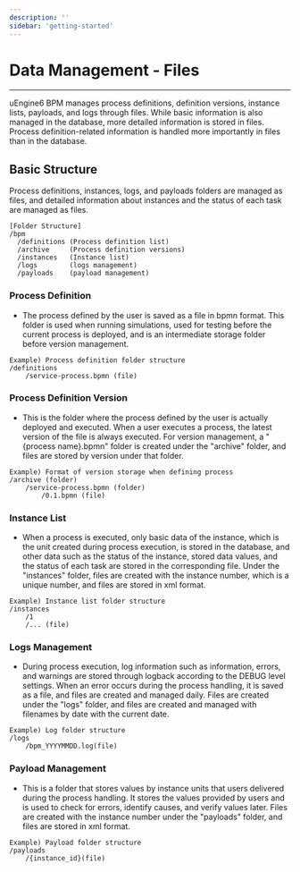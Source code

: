 ```yaml
---
description: ''
sidebar: 'getting-started'
---
```


# Data Management - Files
---
uEngine6 BPM manages process definitions, definition versions, instance lists, payloads, and logs through files. While basic information is also managed in the database, more detailed information is stored in files. Process definition-related information is handled more importantly in files than in the database.


## Basic Structure
Process definitions, instances, logs, and payloads folders are managed as files, and detailed information about instances and the status of each task are managed as files.

```text
[Folder Structure]
/bpm
  /definitions (Process definition list)
  /archive     (Process definition versions)
  /instances   (Instance list)
  /logs        (logs management)
  /payloads    (payload management)
```

### Process Definition
  + The process defined by the user is saved as a file in bpmn format. This folder is used when running simulations, used for testing before the current process is deployed, and is an intermediate storage folder before version management.
```text
Example) Process definition folder structure
/definitions
	/service-process.bpmn (file)
```

### Process Definition Version
  + This is the folder where the process defined by the user is actually deployed and executed. When a user executes a process, the latest version of the file is always executed. For version management, a "{process name}.bpmn" folder is created under the "archive" folder, and files are stored by version under that folder.
```text
Example) Format of version storage when defining process
/archive (folder)
	/service-process.bpmn (folder)
		/0.1.bpmn (file)
```

### Instance List
  + When a process is executed, only basic data of the instance, which is the unit created during process execution, is stored in the database, and other data such as the status of the instance, stored data values, and the status of each task are stored in the corresponding file. Under the "instances" folder, files are created with the instance number, which is a unique number, and files are stored in xml format.
```text
Example) Instance list folder structure
/instances
	/1
	/... (file)
```

### Logs Management
  + During process execution, log information such as information, errors, and warnings are stored through logback according to the DEBUG level settings. When an error occurs during the process handling, it is saved as a file, and files are created and managed daily. Files are created under the "logs" folder, and files are created and managed with filenames by date with the current date.
```text
Example) Log folder structure
/logs
	/bpm_YYYYMMDD.log(file)
```

### Payload Management
  + This is a folder that stores values by instance units that users delivered during the process handling. It stores the values provided by users and is used to check for errors, identify causes, and verify values later. Files are created with the instance number under the "payloads" folder, and files are stored in xml format.
```text
Example) Payload folder structure
/payloads
	/{instance_id}(file)



